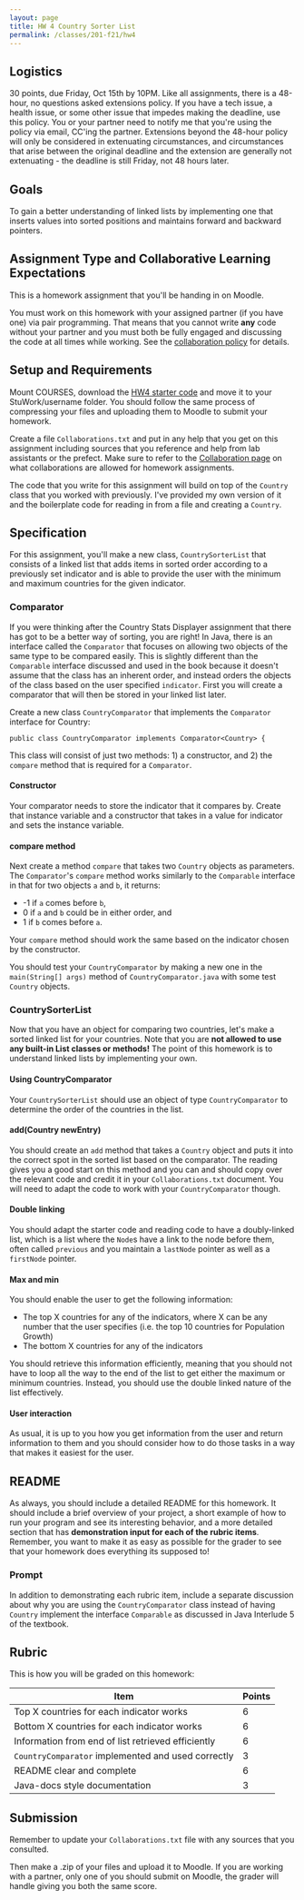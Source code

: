 ```yaml
---
layout: page
title: HW 4 Country Sorter List
permalink: /classes/201-f21/hw4
---
```


## Logistics
30 points, due Friday, Oct 15th by 10PM. Like all assignments, there is a 48-hour, no questions asked extensions policy. If you have a tech issue, a health issue, or some other issue that impedes making the deadline, use this policy.  You or your partner need to notify me that you're using the policy via email, CC'ing the partner. Extensions beyond the 48-hour policy will only be considered in extenuating circumstances, and circumstances that arise between the original deadline and the extension are generally not extenuating - the deadline is still Friday, not 48 hours later.

## Goals
To gain a better understanding of linked lists by implementing one that inserts values into sorted positions and maintains forward and backward pointers.

## Assignment Type and Collaborative Learning Expectations
This is a homework assignment that you'll be handing in on Moodle.

You must work on this homework with your assigned partner (if you have one) via pair programming. That means that you cannot write **any** code without your partner and you must both be fully engaged and discussing the code at all times while working. See the [collaboration policy](collaboration) for details.

## Setup and Requirements
Mount COURSES, download the [HW4 starter code](HW4Starter.zip) and move it to your StuWork/username folder. You should follow the same process of compressing your files and uploading them to Moodle to submit your homework. 

Create a file `Collaborations.txt` and put in any help that you get on this assignment including sources that you reference and help from lab assistants or the prefect. Make sure to refer to the [Collaboration page](collaboration) on what collaborations are allowed for homework assignments.

The code that you write for this assignment will build on top of the `Country` class that you worked with previously.
I've provided my own version of it and the boilerplate code for reading in from a file and creating a `Country`.

## Specification
For this assignment, you'll make a new class, `CountrySorterList` that consists of a linked list that adds items in sorted order according to a previously set indicator and is able to provide the user with the minimum and maximum countries for the given indicator. 

### Comparator
If you were thinking after the Country Stats Displayer assignment that there has got to be a better way of sorting, you are right! 
In Java, there is an interface called the `Comparator` that focuses on allowing two objects of the same type to be compared easily.
This is slightly different than the `Comparable` interface discussed and used in the book because it doesn't assume that the class has an inherent order, and instead orders the objects of the class based on the user specified `indicator`.
First you will create a comparator that will then be stored in your linked list later.

Create a new class `CountryComparator` that implements the `Comparator` interface for Country:
```
public class CountryComparator implements Comparator<Country> {
```

This class will consist of just two methods: 1) a constructor, and 2) the `compare` method that is required for a `Comparator`.

#### Constructor
Your comparator needs to store the indicator that it compares by.
Create that instance variable and a constructor that takes in a value for indicator and sets the instance variable.

#### compare method
Next create a method `compare` that takes two `Country` objects as parameters. 
The `Comparator`'s `compare` method works similarly to the `Comparable` interface in that for two objects `a` and `b`, it returns:

*  -1 if `a` comes before `b`, 
* 0 if `a` and `b` could be in either order, and 
* 1 if `b` comes before `a`.

Your `compare` method should work the same based on the indicator chosen by the constructor. 

You should test your `CountryComparator` by making a new one in the `main(String[] args)` method of `CountryComparator.java` with some test `Country` objects.

### CountrySorterList
Now that you have an object for comparing two countries, let's make a sorted linked list for your countries.
Note that you are **not allowed to use any built-in List classes or methods!** The point of this homework is to understand linked lists by implementing your own.

#### Using CountryComparator
Your `CountrySorterList` should use an object of type `CountryComparator` to determine the order of the countries in the list.

#### add(Country newEntry)

You should create an `add` method that takes a `Country` object and puts it into the correct spot in the sorted list based on the comparator. 
The reading gives you a good start on this method and you can and should copy over the relevant code and credit it in your `Collaborations.txt` document.
You will need to adapt the code to work with your `CountryComparator` though.

#### Double linking

You should adapt the starter code and reading code to have a doubly-linked list, which is a list where the `Node`s have a link to the node before them, often called `previous` and you maintain a `lastNode` pointer as well as a `firstNode` pointer.

#### Max and min

You should enable the user to get the following information:
* The top X countries for any of the indicators, where X can be any number that the user specifies (i.e. the top 10 countries for Population Growth)
* The bottom X countries for any of the indicators

You should retrieve this information efficiently, meaning that you should not have to loop all the way to the end of the list to get either the maximum or minimum countries. 
Instead, you should use the double linked nature of the list effectively.

#### User interaction

As usual, it is up to you how you get information from the user and return information to them and you should consider how to do those tasks in a way that makes it easiest for the user.

## README

As always, you should include a detailed README for this homework. 
It should include a brief overview of your project, a short example of how to run your program and see its interesting behavior, and a more detailed section that has **demonstration input for each of the rubric items**. Remember, you want to make it as easy as possible for the grader to see that your homework does everything its supposed to!

### Prompt
In addition to demonstrating each rubric item, include a separate discussion about why you are using the `CountryComparator` class instead of having `Country` implement the interface `Comparable` as discussed in Java Interlude 5 of the textbook.


## Rubric
This is how you will be graded on this homework:

| Item | Points |
|-------|--------|
| Top X countries for each indicator works | 6 |
| Bottom X countries for each indicator works | 6 |
| Information from end of list retrieved efficiently | 6 |
| `CountryComparator` implemented and used correctly | 3 |
| README clear and complete | 6 |
| Java-docs style documentation | 3 |

## Submission
Remember to update your `Collaborations.txt` file with any sources that you consulted.

Then make a .zip of your files and upload it to Moodle. If you are working with a partner, only one of you should submit on Moodle, the grader will handle giving you both the same score.
